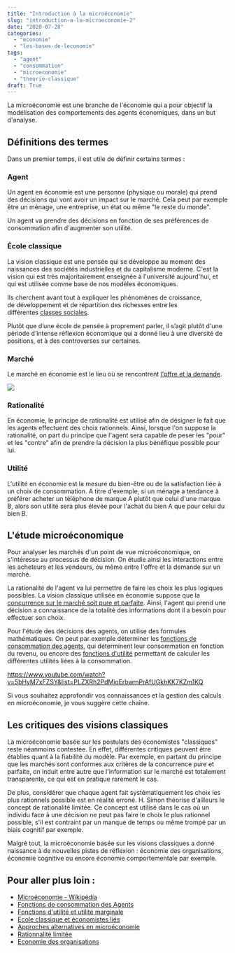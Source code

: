 ```yaml
---
title: "Introduction à la microéconomie"
slug: "introduction-a-la-microeconomie-2"
date: "2020-07-28"
categories: 
  - "economie"
  - "les-bases-de-leconomie"
tags: 
  - "agent"
  - "consommation"
  - "microeconomie"
  - "theorie-classique"
draft: True
---
```


La microéconomie est une branche de l'économie qui a pour objectif la modélisation des comportements des agents économiques, dans un but d'analyse.

## Définitions des termes

Dans un premier temps, il est utile de définir certains termes :

### Agent

Un agent en économie est une personne (physique ou morale) qui prend des décisions qui vont avoir un impact sur le marché. Cela peut par exemple être un ménage, une entreprise, un état ou même "le reste du monde".

Un agent va prendre des décisions en fonction de ses préférences de consommation afin d'augmenter son utilité.

### École classique

La vision classique est une pensée qui se développe au moment des naissances des sociétés industrielles et du capitalisme moderne. C'est la vision qui est très majoritairement enseignée à l'université aujourd'hui, et qui est utilisée comme base de nos modèles économiques.

Ils cherchent avant tout à expliquer les phénomènes de croissance, de développement et de répartition des richesses entre les différentes [classes sociales](https://fr.wikipedia.org/wiki/Classes_sociales).

Plutôt que d’une école de pensée à proprement parler, il s’agit plutôt d'une période d’intense réflexion économique qui a donné lieu à une diversité de positions, et à des controverses sur certaines.

### Marché

Le marché en économie est le lieu où se rencontrent [l'offre et la demande](https://keskec.fr/economie/les-bases-de-leconomie/johann/1601/).

[![](images/Yellow-Food-Marketing-Proposal-Presentation-2.png)](https://keskec.fr/economie/les-bases-de-leconomie/johann/1601/)

### Rationalité

En économie, le principe de rationalité est utilisé afin de désigner le fait que les agents effectuent des choix rationnels. Ainsi, lorsque l'on suppose la rationalité, on part du principe que l'agent sera capable de peser les "pour" et les "contre" afin de prendre la décision la plus bénéfique possible pour lui.

### Utilité

L'utilité en économie est la mesure du bien-être ou de la satisfaction liée à un choix de consommation. A titre d'exemple, si un ménage a tendance à préférer acheter un téléphone de marque A plutôt que celui d'une marque B, alors son utilité sera plus élevée pour l'achat du bien A que pour celui du bien B.

## L'étude microéconomique

Pour analyser les marchés d'un point de vue microéconomique, on s'intéresse au processus de décision. On étudie ainsi les interactions entre les acheteurs et les vendeurs, ou même entre l'offre et la demande sur un marché.

La rationalité de l'agent va lui permettre de faire les choix les plus logiques possibles. La vision classique utilisée en économie suppose que la [concurrence sur le marché soit pure et parfaite](https://keskec.fr/economie/johann/996/). Ainsi, l'agent qui prend une décision a connaissance de la totalité des informations dont il a besoin pour effectuer son choix.

Pour l'étude des décisions des agents, on utilise des formules mathématiques. On peut par exemple déterminer les [fonctions de consommation des agents](https://www.memoireonline.com/11/11/4919/m_Determinants-de-la-consommation-de-la-pomme-de-terre-dans-le-quartier-Mabanga-sud--Goma-dans-la-pr8.html#:~:text=LA%20FONCTION%20DE%20CONSOMMATION,revenu%20global%20de%20ses%20m%C3%A9nages.), qui déterminent leur consommation en fonction du revenu, ou encore des [fonctions d'utilité](http://ressources.aunege.fr/nuxeo/site/esupversions/ebcf8c7b-4457-4d69-8baf-6451070644d0/co/4Le-concept-utilite-marginale.html#:~:text=Le%20concept%20d'utilit%C3%A9%20marginale,-D%C3%A9finition&text=L'utilit%C3%A9%20est%20la%20satisfaction,quantit%C3%A9%20consomm%C3%A9e%20d'un%20bien.) permettant de calculer les différentes utilités liées à la consommation.

https://www.youtube.com/watch?v=5bHyM7xFZSY&list=PLZXRh2PdMioErbwmPrAfUGkhKK7KZm1KQ

Si vous souhaitez approfondir vos connaissances et la gestion des calculs en microéconomie, je vous suggère cette chaîne.

## Les critiques des visions classiques

La microéconomie basée sur les postulats des économistes "classiques" reste néanmoins contestée. En effet, différentes critiques peuvent être établies quant à la fiabilité du modèle. Par exemple, en partant du principe que les marchés sont conformes aux critères de la concurrence pure et parfaite, on induit entre autre que l'information sur le marché est totalement transparente, ce qui est en pratique rarement le cas.

De plus, considérer que chaque agent fait systématiquement les choix les plus rationnels possible est en réalité erroné. H. Simon théorise d'ailleurs le concept de rationalité limitée. Ce concept est utilisé dans le cas où un individu face à une décision ne peut pas faire le choix le plus rationnel possible, s'il est contraint par un manque de temps ou même trompé par un biais cognitif par exemple.

Malgré tout, la microéconomie basée sur les visions classiques a donné naissance à de nouvelles pistes de réflexion : économie des organisations, économie cognitive ou encore économie comportementale par exemple.

## Pour aller plus loin :

- [Microéconomie - Wikipédia](https://fr.wikipedia.org/wiki/Micro%C3%A9conomie#D%C3%A9finitions)
- [Fonctions de consommation des Agents](https://www.memoireonline.com/11/11/4919/m_Determinants-de-la-consommation-de-la-pomme-de-terre-dans-le-quartier-Mabanga-sud--Goma-dans-la-pr8.html#:~:text=LA%20FONCTION%20DE%20CONSOMMATION,revenu%20global%20de%20ses%20m%C3%A9nages.)
- [Fonctions d'utilité et utilité marginale](http://ressources.aunege.fr/nuxeo/site/esupversions/ebcf8c7b-4457-4d69-8baf-6451070644d0/co/4Le-concept-utilite-marginale.html#:~:text=Le%20concept%20d'utilit%C3%A9%20marginale,-D%C3%A9finition&text=L'utilit%C3%A9%20est%20la%20satisfaction,quantit%C3%A9%20consomm%C3%A9e%20d'un%20bien.)
- [Ecole classique et économistes liés](https://fr.wikipedia.org/wiki/%C3%89cole_classique)
- [Approches alternatives en microéconomie](https://fr.wikipedia.org/wiki/Micro%C3%A9conomie#Approches_alternatives)
- [Rationnalité limitée](https://fr.wikipedia.org/wiki/Rationalit%C3%A9_limit%C3%A9e)
- [Economie des organisations](https://fr.wikipedia.org/wiki/%C3%89conomie_des_organisations)
